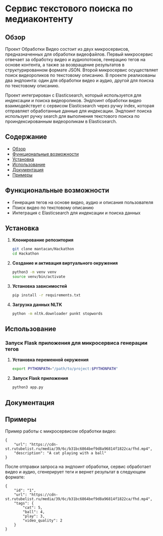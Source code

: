 # Сервис текстового поиска по медиаконтенту

## Обзор

Проект Обработки Видео состоит из двух микросервисов, предназначенных для обработки видеофайлов. Первый микросервис отвечает за обработку видео и аудиопотоков, генерацию тегов на основе контента, а также за возвращение результатов в структурированном формате JSON. Второй микросервис осуществляет поиск видеороликов по текстовому описанию. В проекте реализованы два эндпоинта: один для обработки видео и аудио, другой для поиска по текстовому описанию.

Проект интегрирован с Elasticsearch, который используется для индексации и поиска видеороликов. Эндпоинт обработки видео взаимодействует с сервисом Elasticsearch через ручку index, которая отправляет обработанные данные для индексации. Эндпоинт поиска использует ручку search для выполнения текстового поиска по проиндексированным видеороликам в Elasticsearch.

## Содержание

- [Обзор](#обзор)
- [Функциональные возможности](#функциональные-возможности)
- [Установка](#установка)
- [Использование](#использование)
- [Документация](#документация)
- [Примеры](#примеры)
## Функциональные возможности

- Генерация тегов на основе видео, аудио и описания пользователя
- Поиск видео по текстовому описанию
- Интеграция с Elasticsearch для индексации и поиска данных

## Установка

1. **Клонирование репозитория**
    ```bash
    git clone mantacan/Hackathon
    cd Hackathon
    ```

2. **Создание и активация виртуального окружения**
    ```bash
    python3 -m venv venv
    source venv/bin/activate
    ```

3. **Установка зависимостей**
    ```bash
    pip install -r requirements.txt
    ```

4. **Загрузка данных NLTK**
    ```bash
    python -m nltk.downloader punkt stopwords
    ```

## Использование

### Запуск Flask приложения для микросервиса генерации тегов

1. **Установка переменной окружения**
    ```bash
    export PYTHONPATH="/path/to/project:$PYTHONPATH"
    ```

2. **Запуск Flask приложения**
    ```bash
    python3 app.py
    ```

## Документация

## Примеры

Пример работы с микросервисом обработки видео:
```
{
    "url": "https://cdn-st.rutubelist.ru/media/39/6c/b31bc6864bef9d8a96814f1822ca/fhd.mp4",
    "description": "A cat playing with a ball"
}
```
После отправки запроса на эндпоинт обработки, сервис обработает видео и аудио, сгенерирует теги и вернет результат в следующем формате:
```
{
    "id": "1",
    "url": "https://cdn-st.rutubelist.ru/media/39/6c/b31bc6864bef9d8a96814f1822ca/fhd.mp4",
    "tags": {
        "cat": 5,
        "ball": 4,
        "play": 3,
        "video_quality": 2
    }
}
```

